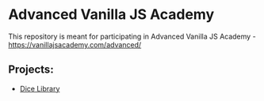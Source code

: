 # Advanced Vanilla JS Academy
This repository is meant for participating in Advanced Vanilla JS Academy - https://vanillajsacademy.com/advanced/
## Projects:
- [Dice Library](/1.DiceLibrary/)